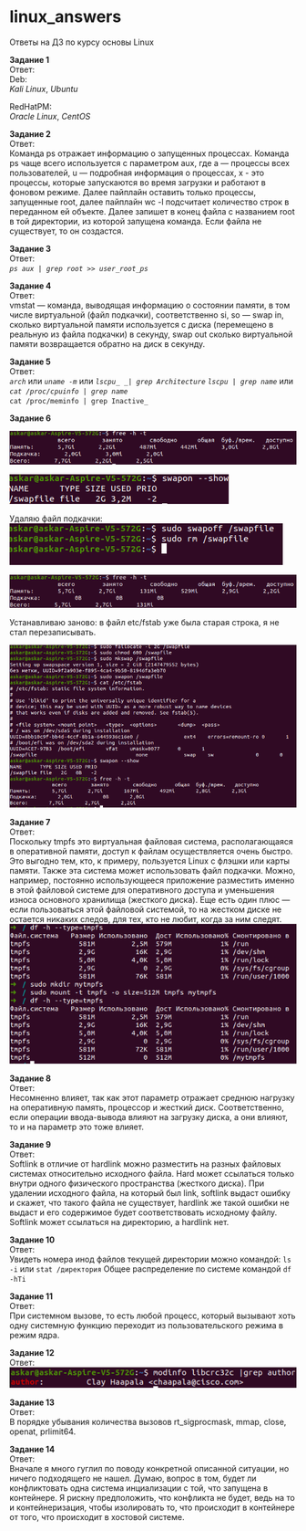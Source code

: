 # linux_answers
Ответы на ДЗ по курсу основы Linux

**Задание 1**  
Ответ:  
Deb:  
_Kali Linux_, _Ubuntu_

RedHatPM:  
_Oracle Linux_, _CentOS_

**Задание 2**  
Ответ:  
Команда ps отражает информацию о запущенных процессах. Команда ps чаще всего используется с параметром aux, где a — процессы всех пользователей, u — подробная информация о процессах,  x - это процессы, которые запускаются во время загрузки и работают в фоновом режиме. Далее пайплайн оставить только процессы, запущенные root, далее пайплайн wc -l подсчитает количество строк в переданном ей объекте. Далее запишет в конец файла с названием root в той директории, из которой запущена команда. Если файла не существует, то он создастся.

**Задание 3**  
Ответ:  
_`ps aux | grep root >> user_root_ps`_

**Задание 4**  
Ответ:  
vmstat — команда, выводящая информацию о состоянии памяти, в том числе виртуальной (файл подкачки), соответственно  si, so — swap in,  сколько виртуальной памяти используется с диска (перемещено в реальную из файла подкачки) в секунду, swap out сколько виртуальной памяти возвращается обратно на диск в секунду.

**Задание 5**  
Ответ:  
_`arch`_ или _`uname -m`_ или _`lscpu_ _| grep Architecture`_
_`lscpu | grep name`_ или _`cat /proc/cpuinfo | grep name`_  
  `cat /proc/meminfo | grep Inactive_`

**Задание 6**  

![Screenshot](1.png)

![Screenshot](2.png)

Удаляю файл подкачки:  
![Screenshot](3.png)

![Screenshot](4.png)

Устанавливаю заново: в файл etc/fstab уже была старая строка, я не стал перезаписывать.

![Screenshot](5.png)

**Задание 7**  
Ответ:  
Поскольку  tmpfs это виртуальная файловая система, располагающаяся в оперативной памяти, доступ к файлам осуществляется очень быстро. Это выгодно тем, кто, к примеру, пользуется Linux  с флэшки или карты памяти. Также эта система может использовать файл подкачки. Можно, например, постоянно использующееся приложение разместить именно в этой файловой системе для оперативного доступа и уменьшения износа основного хранилища (жесткого диска). Еще есть один плюс — если пользоваться этой файловой системой, то на жестком диске не остается никаких следов, для тех, кто не любит, когда за ним следят.
![Screenshot](9.png)

**Задание 8**  
Ответ:  
Несомненно влияет, так как этот параметр отражает среднюю нагрузку на оперативную память, процессор и жесткий диск. Соответственно, если операции ввода-вывода влияют на загрузку диска, а они влияют, то и на параметр это тоже влияет.

**Задание 9**  
Ответ:  
Softlink  в отличие от hardlink можно разместить на разных файловых системах относительно исходного файла.  Hard может ссылаться только внутри одного физического пространства (жесткого диска).
	При удалении исходного файла, на который был link, softlink выдаст ошибку и скажет, что такого файла не существует, hardlink же такой ошибки не выдаст и его содержимое будет соответствовать исходному файлу.
	Softlink может ссылаться на директорию, а hardlink нет.

**Задание 10**  
Ответ:  
Увидеть номера инод файлов текущей директории можно командой:
`ls -i` или `stat /директория`
Общее распределение по системе командой `df -hTi` 

**Задание 11**  
Ответ:  
При системном вызове, то есть любой процесс, который вызывают хоть одну системную функцию переходит из пользовательского режима в режим ядра.

**Задание 12**  
Ответ:  
![Screenshot](6.png)

**Задание 13**  
Ответ:  
В порядке убывания количества вызовов rt_sigprocmask, mmap, close, openat, prlimit64.

**Задание 14**  
Ответ:  
Вначале я много гуглил по поводу конкретной описанной ситуации, но ничего подходящего не нашел. Думаю, вопрос в том, будет ли конфликтовать одна система инциализации с той, что запущена в контейнере. Я рискну предположить, что конфликта не будет, ведь на то и контейнеризация, чтобы изолировать то, что происходит в контейнере от того, что происходит в хостовой системе. 
